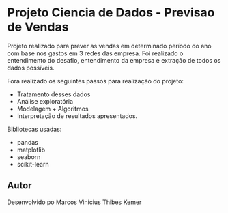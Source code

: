 # Projeto Ciencia de Dados - Previsao de Vendas

Projeto realizado para prever as vendas em determinado período do ano com base nos gastos em 3 redes das empresa.
Foi realizado o entendimento do desafio, entendimento da empresa e extração de todos os dados possíveis.

Fora realizado os seguintes passos para realização do projeto: 
 - Tratamento desses dados 
 - Análise exploratória
 - Modelagem + Algoritmos
 - Interpretação de resultados apresentados.

Bibliotecas usadas:
 - pandas
 - matplotlib
 - seaborn
 - scikit-learn


## Autor

Desenvolvido po Marcos Vinicius Thibes Kemer



